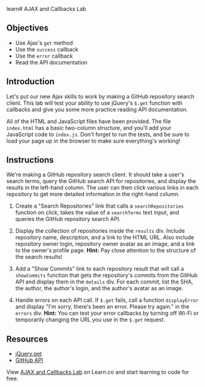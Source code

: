 learn# AJAX and Callbacks Lab

## Objectives

- Use Ajax's `get` method
- Use the `success` callback
- Use the `error` callback
- Read the API documentation

## Introduction

Let's put our new Ajax skills to work by making a GitHub repository search
client. This lab will test your ability to use jQuery's `$.get` function with
callbacks and give you some more practice reading API documentation.

All of the HTML and JavaScript files have been provided. The file `index.html`
has a basic two-column structure, and you'll add your JavaScript code to
`index.js`. Don't forget to run the tests, and be sure to load your page up in
the browser to make sure everything's working!

## Instructions

We're making a GitHub repository search client. It should take a user's search
terms, query the GitHub search API for repositories, and display the results in
the left-hand column. The user can then click various links in each repository
to get more detailed information in the right-hand column.

1.  Create a "Search Repositories" link that calls a `searchRepositories`
    function on click, takes the value of a `searchTerms` text input, and queries
    the GitHub repository search API.

2.  Display the collection of repositories inside the `results` div. Include
    repository name, description, and a link to the HTML URL. Also include
    repository owner login, repository owner avatar as an image, and a link to the
    owner's profile page. **Hint:** Pay close attention to the structure of the
    search results!

3.  Add a "Show Commits" link to each repository result that will call a
    `showCommits` function that gets the repository's commits from the GitHub API
    and display them in the `details` div. For each commit, list the SHA, the
    author, the author's login, and the author's avatar as an image.

4.  Handle errors on each API call. If `$.get` fails, call a function
    `displayError` and display "I'm sorry, there's been an error. Please try again."
    in the `errors` div. **Hint:** You can test your error callbacks by turning off
    Wi-Fi or temporarily changing the URL you use in the `$.get` request.

## Resources

- [jQuery.get](http://api.jquery.com/jquery.get/)
- [GitHub API](https://developer.github.com/v3/)

<p class='util--hide'>View <a href='https://learn.co/lessons/js-ajax-callbacks-lab'>AJAX and Callbacks Lab</a> on Learn.co and start learning to code for free.</p>
